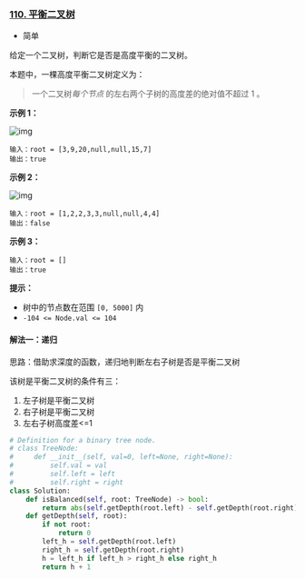 ### [110. 平衡二叉树](https://leetcode.cn/problems/balanced-binary-tree/)

- 简单

给定一个二叉树，判断它是否是高度平衡的二叉树。

本题中，一棵高度平衡二叉树定义为：

> 一个二叉树*每个节点* 的左右两个子树的高度差的绝对值不超过 1 。

**示例 1：**

 ![img](https://assets.leetcode.com/uploads/2020/10/06/balance_1.jpg)

```
输入：root = [3,9,20,null,null,15,7]
输出：true
```

**示例 2：**

 ![img](https://assets.leetcode.com/uploads/2020/10/06/balance_2.jpg)

```
输入：root = [1,2,2,3,3,null,null,4,4]
输出：false
```

**示例 3：**

```
输入：root = []
输出：true
```

**提示：**

- 树中的节点数在范围 `[0, 5000]` 内
- `-104 <= Node.val <= 104`

#### 解法一：递归

思路：借助求深度的函数，递归地判断左右子树是否是平衡二叉树

该树是平衡二叉树的条件有三：

1. 左子树是平衡二叉树
2. 右子树是平衡二叉树
3. 左右子树高度差<=1

```python
# Definition for a binary tree node.
# class TreeNode:
#     def __init__(self, val=0, left=None, right=None):
#         self.val = val
#         self.left = left
#         self.right = right
class Solution:
    def isBalanced(self, root: TreeNode) -> bool:
        return abs(self.getDepth(root.left) - self.getDepth(root.right)) < 1 and isBalanced(root.left_h) and isBalanced(root.right)
    def getDepth(self, root):
        if not root:
            return 0
        left_h = self.getDepth(root.left)
        right_h = self.getDepth(root.right)
        h = left_h if left_h > right_h else right_h
        return h + 1
```

